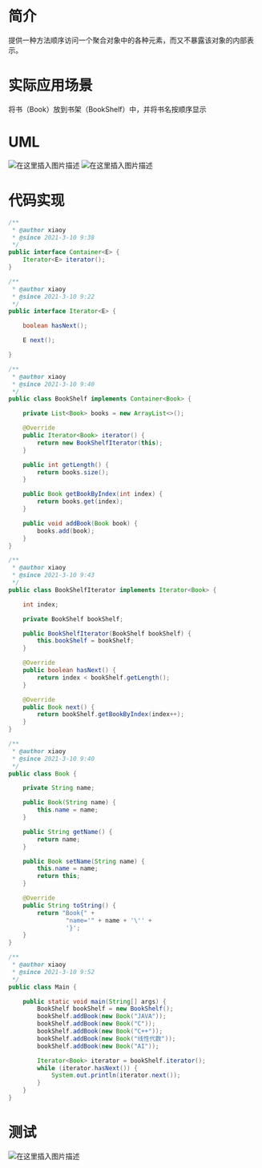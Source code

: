# 简介
提供一种方法顺序访问一个聚合对象中的各种元素，而又不暴露该对象的内部表示。
# 实际应用场景
将书（Book）放到书架（BookShelf）中，并将书名按顺序显示
# UML
![在这里插入图片描述](https://img-blog.csdnimg.cn/20210310102409731.png?x-oss-process=image/watermark,type_ZmFuZ3poZW5naGVpdGk,shadow_10,text_aHR0cHM6Ly9ibG9nLmNzZG4ubmV0L2x5b25nMTIyMw==,size_16,color_FFFFFF,t_70)
![在这里插入图片描述](https://img-blog.csdnimg.cn/20210310102447745.png?x-oss-process=image/watermark,type_ZmFuZ3poZW5naGVpdGk,shadow_10,text_aHR0cHM6Ly9ibG9nLmNzZG4ubmV0L2x5b25nMTIyMw==,size_16,color_FFFFFF,t_70)

# 代码实现

```java
/**
 * @author xiaoy
 * @since 2021-3-10 9:38
 */
public interface Container<E> {
    Iterator<E> iterator();
}
```

```java
/**
 * @author xiaoy
 * @since 2021-3-10 9:22
 */
public interface Iterator<E> {

    boolean hasNext();

    E next();

}
```

```java
/**
 * @author xiaoy
 * @since 2021-3-10 9:40
 */
public class BookShelf implements Container<Book> {

    private List<Book> books = new ArrayList<>();

    @Override
    public Iterator<Book> iterator() {
        return new BookShelfIterator(this);
    }

    public int getLength() {
        return books.size();
    }

    public Book getBookByIndex(int index) {
        return books.get(index);
    }

    public void addBook(Book book) {
        books.add(book);
    }
}
```

```java
/**
 * @author xiaoy
 * @since 2021-3-10 9:43
 */
public class BookShelfIterator implements Iterator<Book> {

    int index;

    private BookShelf bookShelf;

    public BookShelfIterator(BookShelf bookShelf) {
        this.bookShelf = bookShelf;
    }

    @Override
    public boolean hasNext() {
        return index < bookShelf.getLength();
    }

    @Override
    public Book next() {
        return bookShelf.getBookByIndex(index++);
    }
}
```

```java
/**
 * @author xiaoy
 * @since 2021-3-10 9:40
 */
public class Book {

    private String name;

    public Book(String name) {
        this.name = name;
    }

    public String getName() {
        return name;
    }

    public Book setName(String name) {
        this.name = name;
        return this;
    }

    @Override
    public String toString() {
        return "Book{" +
                "name='" + name + '\'' +
                '}';
    }
}
```

```java
/**
 * @author xiaoy
 * @since 2021-3-10 9:52
 */
public class Main {

    public static void main(String[] args) {
        BookShelf bookShelf = new BookShelf();
        bookShelf.addBook(new Book("JAVA"));
        bookShelf.addBook(new Book("C"));
        bookShelf.addBook(new Book("C++"));
        bookShelf.addBook(new Book("线性代数"));
        bookShelf.addBook(new Book("AI"));

        Iterator<Book> iterator = bookShelf.iterator();
        while (iterator.hasNext()) {
            System.out.println(iterator.next());
        }
    }
}
```
# 测试
![在这里插入图片描述](https://img-blog.csdnimg.cn/20210310102805946.png?x-oss-process=image/watermark,type_ZmFuZ3poZW5naGVpdGk,shadow_10,text_aHR0cHM6Ly9ibG9nLmNzZG4ubmV0L2x5b25nMTIyMw==,size_16,color_FFFFFF,t_70)
